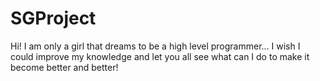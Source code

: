 SGProject
=========
Hi! I am only a girl that dreams to be a high level programmer...
I wish I could improve my knowledge and let you all see what can I do to make it become better and better! 
